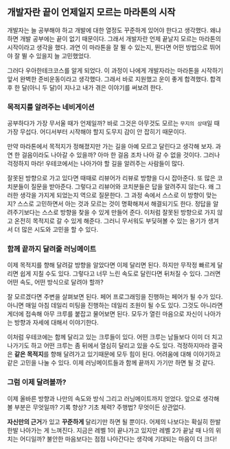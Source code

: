 ## 개발자란 끝이 언제일지 모르는 마라톤의 시작
개발자는 늘 공부해야 하고 개발에 대한 열정도 꾸준하게 있어야 한다고 생각했다. 왜냐하면 개발 공부에는 끝이 없기 때문이다.
그래서 개발자란 언제 끝날지 모르는 마라톤의 시작이라고 생각을 했다. 과연 이 마라톤을 잘 뛸 수 있는지, 뛴다면 어떤 방법으로 뛰어야 잘 뛸 수 있을지 늘 고민했었다. <br/>

그러다 우아한테크코스를 알게 되었다. 이 과정이 나에게 개발자라는 마라톤을 시작하기 앞서 완벽한 준비운동이라고 생각했다. 
그래서 바로 지원했고 운이 좋게 합격했다. 합격 후 한 달(아니 두 달)이 지나고 내가 겪은 이야기를 써보려 한다.

### 목적지를 알려주는 네비게이션
공부하다가 가장 무서울 때가 언제일까? 바로 그것은 아무것도 모르는 `무지의 상태`일 때 가장 무섭다. 어디서부터 시작해야 할지 도무지 감이 안 잡히기 때문이다. <br/>

만약 마라톤에서 목적지가 정해졌지만 가는 길을 아예 모르고 달린다고 생각해 보자. 
과연 한 걸음이라도 나아갈 수 있을까? 아마 한 걸음 조차 나아 갈 수 없을 것이다.
그러나 걱정하지 마라! 우테코에서는 나아가야 할 길을 알려주는 사람들이 많다. <br/>

잘못된 방향으로 가고 있다면 때때로 리뷰어가 리뷰로 방향을 다시 잡아준다. 
또 많은 코치분들이 질문을 받아준다. 그렇다고 리뷰어와 코치분들은 답을 알려주지 않는다. 왜 그러한 생각을 가지게 되었는지 역으로 질문한다.
그 과정 속에서 스스로 이 방향이 맞는지? 스스로 고민하면서 아는 것과 모르는 것이 명확해져서 해결되기도 한다.
정답을 알려주기보다는 스스로 방향을 찾을 수 있게 만들어 준다. 이처럼 잘못된 방향으로 가지 않고 온전히 목적지로 갈 수 있게 해준다.
그러니 무서워도 부딪혀볼 수 있는 용기가 생겨서 더 많은 시도와 고민을 할 수 있다.

### 함께 끝까지 달려줄 러닝메이트
이제 목적지를 향해 달려갈 방향을 알았다면 이제 달리면 된다. 하지만 무작정 빠르게 달리면 쉽게 지칠 수도 있다. 
그렇다고 너무 느린 속도로 달린다면 뒤처질 수 있다. 그러면 어떤 속도, 어떤 방식으로 달려야 할까?<br/>

잘 모르겠다면 주변을 살펴보면 된다. 페어 프로그래밍을 진행하는 페어가 될 수가 있다. 
아니면 매일 아침 데일리 미팅을 진행하는 데일리 조원이 될 수도 있다. 
그것도 아니라면 게더에 접속해 아무 크루를 붙잡고 물어보면 된다. 모두가 열린 마음으로 자신이 나아가는 방향과 자세에 대해서 이야기한다. <br/>

이처럼 우테코에는 함께 달리고 있는 크루들이 있다. 
어떤 크루는 남들보다 이미 더 치고나가기도 하고 어떤 크루는 좀 뒤에서 열심히 달리고 있을 수도 있다. 
걱정하지마라 결국은 **같은 목적지**를 향해 달려가고 있기때문에 모두 힘이 된다. 
어려움에 대해 이야기하고 같은 고민을 나눌 수 있다. 이제 러닝메이트들과 함께 끝까지 가기만 하면 될 것 같다.

### 그럼 이제 달려볼까?
이제 올바른 방향과 나만의 속도와 방식 그리고 러닝메이트까지 얻었다. 
앞으로 생각해 볼 부분은 무엇일까? 기록 향상? 기초 체력? 주행법? 무엇이든 상관없다.<br/>

**자신만의 근거**가 있고 **꾸준하게** 달리기만 하면 될 뿐이다. 어제의 나보다는 확실히 한발 한발 나아가는 게 느껴진다. 
지금은 레벨 1이 끝나가고 있지만 레벨 2가 끝날 때 나의 위치는 어디일까? 불안한 마음보다는 점점 나아간다는 생각에 기대되는 마음이 더 크다!
